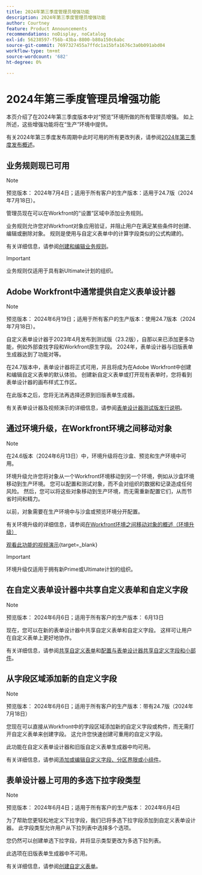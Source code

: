 ```yaml
---
title: 2024年第三季度管理员增强功能
description: 2024年第三季度管理员增强功能
author: Courtney
feature: Product Announcements
recommendations: noDisplay, noCatalog
exl-id: 56238597-f56b-43ba-8800-b80a150c6abc
source-git-commit: 7697327455a7ffdc1a15bfa1676c3a0b091abd04
workflow-type: tm+mt
source-wordcount: '682'
ht-degree: 0%

---
```


# 2024年第三季度管理员增强功能

本页介绍了在2024年第三季度版本中对“预览”环境所做的所有管理员增强。 如上所述，这些增强功能将在“生产”环境中提供。

有关2024年第三季度发布周期中此时可用的所有更改列表，请参阅[2024年第三季度发布概述](/help/quicksilver/product-announcements/product-releases/24-q3-release-activity/24-q3-release-overview.md)。

## 业务规则现已可用

>[!NOTE]
>
>预览版本： 2024年7月4日；适用于所有客户的生产版本：适用于24.7版（2024年7月18日）。

管理员现在可以在Workfront的“设置”区域中添加业务规则。

业务规则允许您对Workfront对象应用验证，并阻止用户在满足某些条件时创建、编辑或删除对象。 规则是使用与自定义表单中的计算字段类似的公式构建的。

有关详细信息，请参阅[创建和编辑业务规则](/help/quicksilver/administration-and-setup/set-up-workfront/configure-system-defaults/business-rules.md)。

>[!IMPORTANT]
>
>业务规则仅适用于具有新Ultimate计划的组织。

## Adobe Workfront中通常提供自定义表单设计器

>[!NOTE]
>
>预览版本： 2024年6月19日；适用于所有客户的生产版本：使用24.7版本（2024年7月18日）。

自定义表单设计器于2023年4月发布到测试版（23.2版），自那以来已添加更多功能，例如外部查找字段和Workfront原生字段。 2024年，表单设计器与旧版表单生成器达到了功能对等。

在24.7版本中，表单设计器将正式可用，并且将成为在Adobe Workfront中创建和编辑自定义表单的默认体验。 创建新自定义表单或打开现有表单时，您将看到表单设计器的画布样式工作区。

在此版本之后，您将无法再选择还原到旧版表单生成器。

有关表单设计器及视频演示的详细信息，请参阅[表单设计器测试版发行说明](/help/quicksilver/product-announcements/product-releases/23.2-release-activity/23-2-admin-enhancements.md)。

## 通过环境升级，在Workfront环境之间移动对象

>[!NOTE]
>
>在24.6版本（2024年6月13日）中，环境升级将在沙盒、预览和生产环境中可用。

环境升级允许您将对象从一个Workfront环境移动到另一个环境，例如从沙盒环境移动到生产环境。 您可以配置和测试对象，而不会对组织的数据和记录造成任何风险。 然后，您可以将这些对象移动到生产环境，而无需重新配置它们，从而节省时间和精力。

以前，对象需要在生产环境中与沙盒或预览环境分开配置。

有关环境升级的详细信息，请参阅[在Workfront环境之间移动对象的概述（环境升级）](/help/quicksilver/administration-and-setup/set-up-workfront/workfront-testing-environments/environment-promotion-in-wf.md)

[观看此功能的视频演示](https://video.tv.adobe.com/v/3429735/){target=_blank}

>[!IMPORTANT]
>
>环境升级仅适用于拥有新Prime或Ultimate计划的组织。
>

## 在自定义表单设计器中共享自定义表单和自定义字段

>[!NOTE]
>
>预览版本： 2024年6月6日；适用于所有客户的生产版本： 6月13日

现在，您可以在新的表单设计器中共享自定义表单和自定义字段。 这样可让用户在自定义表单上更好地协作。

有关详细信息，请参阅[共享自定义表单](/help/quicksilver/administration-and-setup/customize-workfront/create-manage-custom-forms/share-access-to-a-custom-form.md)和[配置与表单设计器共享自定义字段和小部件](/help/quicksilver/administration-and-setup/customize-workfront/create-manage-custom-forms/form-designer/manage-a-form/share-custom-fields.md)。

## 从字段区域添加新的自定义字段

>[!NOTE]
>
>预览版本： 2024年6月6日；适用于所有客户的生产版本：带有24.7版（2024年7月18日）

您现在可以直接从Workfront中的字段区域添加新的自定义字段或构件，而无需打开自定义表单来创建字段。 这允许您快速创建可重用的自定义字段。

此功能在自定义表单设计器和旧版自定义表单生成器中均可用。

有关详细信息，请参阅[添加或编辑自定义字段、分区界限或小组件](/help/quicksilver/administration-and-setup/customize-workfront/create-manage-custom-forms/edit-a-custom-field.md)。

## 表单设计器上可用的多选下拉字段类型

>[!NOTE]
>
>预览版本： 2024年6月4日；适用于所有客户的生产版本： 2024年6月4日

为了帮助您更轻松地定义下拉字段，我们已将多选下拉字段添加到自定义表单设计器。 此字段类型允许用户从下拉列表中选择多个选项。

您仍然可以创建单选下拉字段，并将显示类型更改为多选下拉列表。

此选项在旧版表单生成器中不可用。

有关详细信息，请参阅[创建自定义表单](/help/quicksilver/administration-and-setup/customize-workfront/create-manage-custom-forms/form-designer/design-a-form/design-a-form.md)。
